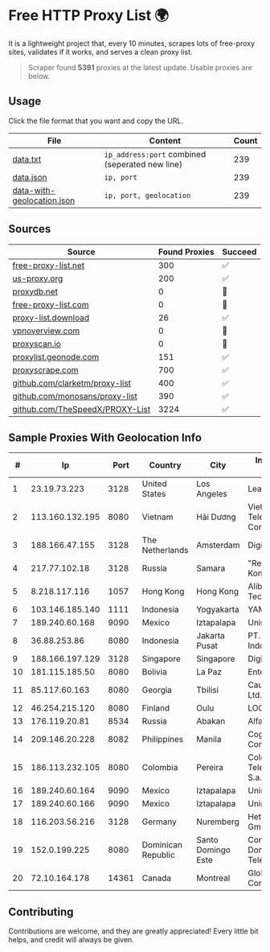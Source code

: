 
# Free HTTP Proxy List 🌍

It is a lightweight project that, every 10 minutes, scrapes lots of free-proxy sites, validates if it works, and serves a clean proxy list.


> Scraper found **5391** proxies at the latest update. Usable proxies are below.

## Usage

Click the file format that you want and copy the URL.


|File|Content|Count|
|----|-------|-----|
|[data.txt](https://raw.githubusercontent.com/themiralay/Proxy-List-World/master/data.txt)|`ip_address:port` combined (seperated new line)|239|
|[data.json](https://raw.githubusercontent.com/themiralay/Proxy-List-World/master/data.json)|`ip, port`|239|
|[data-with-geolocation.json](https://raw.githubusercontent.com/themiralay/Proxy-List-World/master/data-with-geolocation.json)|`ip, port, geolocation`|239|

## Sources

|Source|Found Proxies|Succeed|
|------|-------------|-------|
|[free-proxy-list.net](https://free-proxy-list.net)|300|✅|
|[us-proxy.org](https://www.us-proxy.org)|200|✅|
|[proxydb.net](http://proxydb.net)|0|🚫|
|[free-proxy-list.com](https://free-proxy-list.com/?page=&port=&type%5B%5D=http&type%5B%5D=https&up_time=0&search=Search)|0|🚫|
|[proxy-list.download](https://www.proxy-list.download/HTTP)|26|✅|
|[vpnoverview.com](https://vpnoverview.com/privacy/anonymous-browsing/free-proxy-servers)|0|🚫|
|[proxyscan.io](https://www.proxyscan.io)|0|🚫|
|[proxylist.geonode.com](https://proxylist.geonode.com/api/proxy-list?limit=300&page=1&sort_by=lastChecked&sort_type=desc&protocols=http,https)|151|✅|
|[proxyscrape.com](https://api.proxyscrape.com/v2/?request=displayproxies&protocol=http&timeout=10000&country=all&ssl=all&anonymity=all)|700|✅|
|[github.com/clarketm/proxy-list](https://raw.githubusercontent.com/clarketm/proxy-list/master/proxy-list-raw.txt)|400|✅|
|[github.com/monosans/proxy-list](https://raw.githubusercontent.com/monosans/proxy-list/main/proxies/http.txt)|390|✅|
|[github.com/TheSpeedX/PROXY-List](https://raw.githubusercontent.com/TheSpeedX/PROXY-List/master/http.txt)|3224|✅|


## Sample Proxies With Geolocation Info

|#|Ip|Port|Country|City|Internet Service Provider|
|-|--|----|-------|----|-------------------------|
|1|23.19.73.223|3128|United States|Los Angeles|Leaseweb USA, Inc.|
|2|113.160.132.195|8080|Vietnam|Hải Dương|VietNam Post and Telecom Corporation|
|3|188.166.47.155|3128|The Netherlands|Amsterdam|DigitalOcean, LLC|
|4|217.77.102.18|3128|Russia|Samara|"Region Svyaz Konsalt" LLC|
|5|8.218.117.116|1057|Hong Kong|Hong Kong|Alibaba (US) Technology Co., Ltd.|
|6|103.146.185.140|1111|Indonesia|Yogyakarta|YAMNET|
|7|189.240.60.168|9090|Mexico|Iztapalapa|Uninet S.A. de C.V.|
|8|36.88.253.86|8080|Indonesia|Jakarta Pusat|PT. Telekomunikasi Indonesia|
|9|188.166.197.129|3128|Singapore|Singapore|DigitalOcean, LLC|
|10|181.115.185.50|8080|Bolivia|La Paz|Entel S.A. - EntelNet|
|11|85.117.60.163|8080|Georgia|Tbilisi|Caucasus Online Ltd.|
|12|46.254.215.120|8080|Finland|Oulu|LOCALNET|
|13|176.119.20.81|8534|Russia|Abakan|Alfatel Ltd|
|14|209.146.20.228|8082|Philippines|Manila|Cogent Communications|
|15|186.113.232.105|8080|Colombia|Pereira|Colombia Telecomunicaciones S.a. ESP BIC|
|16|189.240.60.164|9090|Mexico|Iztapalapa|Uninet S.A. de C.V.|
|17|189.240.60.166|9090|Mexico|Iztapalapa|Uninet S.A. de C.V.|
|18|116.203.56.216|3128|Germany|Nuremberg|Hetzner Online GmbH|
|19|152.0.199.225|8080|Dominican Republic|Santo Domingo Este|Compañía Dominicana de Teléfonos S. A.|
|20|72.10.164.178|14361|Canada|Montreal|GloboTech Communications|



## Contributing

Contributions are welcome, and they are greatly appreciated! Every
little bit helps, and credit will always be given.

